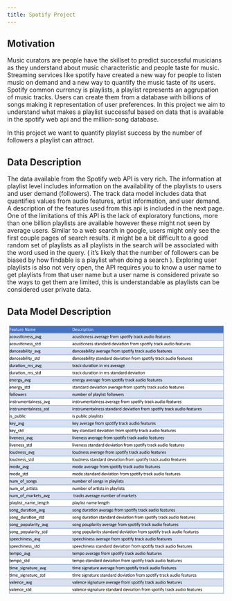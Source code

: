 ```yaml
---
title: Spotify Project
---
```



## Motivation

Music curators are people have the skillset to predict successful musicians as they understand about music characteristic and people taste for music. Streaming services like spotify have created a new way for people to listen music on demand and a new way to quantify the music
taste of its users. Spotify common currency is playlists, a playlist represents an aggrupation of music tracks. Users can create them from a database with billions of songs making it representation of user preferences. In this project we aim to understand what makes a playlist
successful based on data that is available in the spotify web api and the million-song database.

In this project we want to quantify playlist success by the number of followers a playlist can attract.


## Data Description


The data available from the Spotify web API is very rich. The information at playlist level includes information on the availability of the playlists to users and user demand (followers). The track data model includes data that quantifies values from audio features, artist information, and user demand. A description of the features used from this api is included in the next page. One of the limitations of this API is the lack of exploratory functions, more than one billion playlists are available however these might not seen by average users. Similar to a web search in google, users might only see the first couple pages of search results. it might be a bit difficult to a good random set of playlists as all playlists in the search will be associated with the word used in the query. ( it’s likely that the number of followers can be biased by how findable is a playlist when doing a search ). Exploring user playlists is also not very open, the API requires
you to know a user name to get playlists from that user name but a user name is considered private so the ways to get them are limited, this is understandable as playlists can be considered user private data.


## Data Model Description

![Features of the Data](./Table.png)

<!-- |   |   |   |   |   |
|---|---|---|---|---|
|   |   |   |   |   |
|   |   |   |   |   |
|   |   |   |   |   | -->



<!-- >here is a quote

Here is *emph* and **bold**.

Here is some inline math $\alpha = \frac{\beta}{\gamma}$ and, of-course, E rules:

$$ G_{\mu\nu} + \Lambda g_{\mu\nu}  = 8 \pi T_{\mu\nu} . $$ -->
